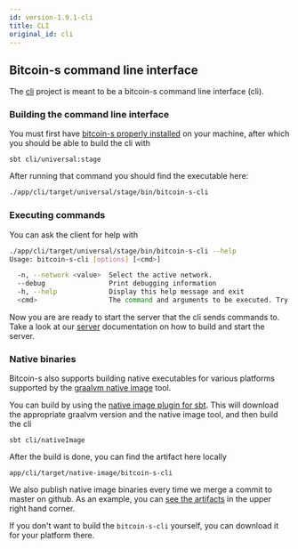 ```yaml
---
id: version-1.9.1-cli
title: CLI
original_id: cli
---
```



## Bitcoin-s command line interface

The [cli](/api/org/bitcoins/cli) project is meant to be a bitcoin-s command line interface (cli).

### Building the command line interface

You must first have [bitcoin-s properly installed](../getting-setup) on your machine, after which you should be able to build the cli with
```bashrc
sbt cli/universal:stage
```

After running that command you should find the executable here:

```bash
./app/cli/target/universal/stage/bin/bitcoin-s-cli
```

### Executing commands
You can ask the client for help with

```bash
./app/cli/target/universal/stage/bin/bitcoin-s-cli --help
Usage: bitcoin-s-cli [options] [<cmd>]

  -n, --network <value>  Select the active network.
  --debug                Print debugging information
  -h, --help             Display this help message and exit
  <cmd>                  The command and arguments to be executed. Try bitcoin-s-cli help for a list of all commands
```


Now you are are ready to start the server that the cli sends commands to. Take a look at our [server](server.md) documentation on how to build and start the server.

### Native binaries

Bitcoin-s also supports building native executables for various platforms supported by the [graalvm native image](https://www.graalvm.org/reference-manual/native-image/) tool.

You can build by using the [native image plugin for sbt](https://github.com/scalameta/sbt-native-image). This will download the appropriate graalvm
version and the native image tool, and then build the cli

```bashrc
sbt cli/nativeImage
```

After the build is done, you can find the artifact here locally

```bashrc
app/cli/target/native-image/bitcoin-s-cli
```

We also publish native image binaries every time we merge a commit to master on github.
As an example, you can [see the artifacts](https://github.com/bitcoin-s/bitcoin-s/actions?query=workflow%3A%22Native+Image+bitcoin-s-cli%22)
in the upper right hand corner.

If you don't want to build the `bitcoin-s-cli` yourself, you can download it for your platform there.